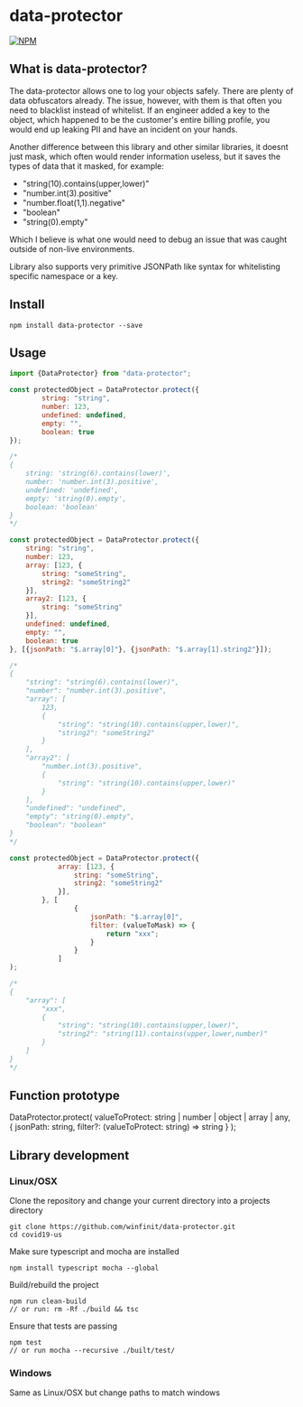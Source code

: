 # data-protector

[![NPM](https://nodei.co/npm/data-protector.png)](https://nodei.co/npm/data-protector/)

## What is data-protector?

The data-protector allows one to log your objects safely. There are plenty of data obfuscators already. The issue, however, with them is that often you need to blacklist instead of whitelist. If an engineer added a key to the object, which happened to be the customer's entire billing profile, you would end up leaking PII and have an incident on your hands. 

Another difference between this library and other similar libraries, it doesnt just mask, which often would render information useless, but it saves the types of data that it masked, for example:

* "string(10).contains(upper,lower)"
* "number.int(3).positive"
* "number.float(1,1).negative"
* "boolean"
* "string(0).empty"

Which I believe is what one would need to debug an issue that was caught outside of non-live environments.

Library also supports very primitive JSONPath like syntax for whitelisting specific namespace or a key.

## Install

```plain
npm install data-protector --save
```

## Usage

```javascript
import {DataProtector} from "data-protector";

const protectedObject = DataProtector.protect({
        string: "string",
        number: 123,
        undefined: undefined,
        empty: "",
        boolean: true
});

/*
{ 
    string: 'string(6).contains(lower)',
    number: 'number.int(3).positive',
    undefined: 'undefined',
    empty: 'string(0).empty',
    boolean: 'boolean' 
}
*/

const protectedObject = DataProtector.protect({
    string: "string",
    number: 123,
    array: [123, {
        string: "someString",
        string2: "someString2"
    }],
    array2: [123, {
        string: "someString"
    }],
    undefined: undefined,
    empty: "",
    boolean: true
}, [{jsonPath: "$.array[0]"}, {jsonPath: "$.array[1].string2"}]);

/*
{
	"string": "string(6).contains(lower)",
	"number": "number.int(3).positive",
	"array": [
		123,
		{
			"string": "string(10).contains(upper,lower)",
			"string2": "someString2"
		}
	],
	"array2": [
		"number.int(3).positive",
		{
			"string": "string(10).contains(upper,lower)"
		}
	],
	"undefined": "undefined",
	"empty": "string(0).empty",
	"boolean": "boolean"
}
*/

const protectedObject = DataProtector.protect({
            array: [123, {
                string: "someString",
                string2: "someString2"
            }],
        }, [
                {
                    jsonPath: "$.array[0]", 
                    filter: (valueToMask) => {
                        return "xxx";
                    }
                }
            ]
);

/*
{
	"array": [
		"xxx",
		{
			"string": "string(10).contains(upper,lower)",
			"string2": "string(11).contains(upper,lower,number)"
		}
	]
}
*/

```

## Function prototype

DataProtector.protect(
    valueToProtect: string | number | object | array | any, {
        jsonPath: string, 
        filter?: (valueToProtect: string) => string
    }
);

## Library development

### Linux/OSX

Clone the repository and change your current directory into a projects directory

```plain
git clone https://github.com/winfinit/data-protector.git
cd covid19-us
```

Make sure typescript and mocha are installed

```plain
npm install typescript mocha --global
```

Build/rebuild the project

```plain
npm run clean-build
// or run: rm -Rf ./build && tsc
```  

Ensure that tests are passing

```plain
npm test
// or run mocha --recursive ./built/test/
```

### Windows

Same as Linux/OSX but change paths to match windows